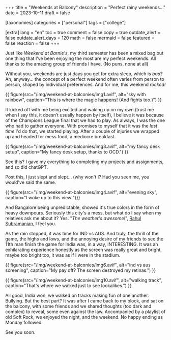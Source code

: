 +++
title = "Weekends at Balcony"
description = "Perfect rainy weekends..."
date = 2023-10-11
draft = false

[taxonomies]
categories = ["personal"]
tags = ["college"]

[extra]
lang = "en"
toc = true
comment = false
copy = true
outdate_alert = false
outdate_alert_days = 120
math = false
mermaid = false
featured = false
reaction = false
+++

Just like *Weekend at Barnie's*, my third semester has been a mixed bag but one thing that I’ve been enjoying the most are my perfect weekends. All thanks to the amazing group of friends I have. (No puns, none at all)

Without you, weekends are just days you get for extra sleep, which is *bad*? Ah, anyway... the concept of a perfect weekend often varies from person to person, shaped by individual preferences. And for me, this weekend *rocked!*

{{ figure(src="/img/weekend-at-balconies/img1.avif", alt="sky with rainbow", caption="This is where the magic happens! (And fights too.)") }}

It kicked off with me being excited and waking up on my own (trust me when I say this, it doesn’t usually happen by itself), I believe it was because of the Champions League final that we had to play. As always, I was the one who had to gather everyone. With promises to myself that it was the *last time* I'd do that, we started playing. After a couple of injuries we wrapped up and headed for mess food, a mediocre breakfast.

{{ figure(src="/img/weekend-at-balconies/img3.avif", alt="my fancy desk setup", caption="My fancy desk setup, thanks to OCD.") }}

See this? I gave my everything to completing my projects and assignments, and so did chatGPT.

Post this, I just slept and slept... (why won't I? Had you seen me, you would've said the same.

{{ figure(src="/img/weekend-at-balconies/img4.avif", alt="evening sky", caption="I woke up to this view!")}}

And Bangalore being unpredictable, showed it's true colors in the form of heavy downpours. Seriously this city's a mess, but what do I say when my relatives ask me about it? Yes. "*The weather's awesome!*", [Rahul Subramanian](https://www.youtube.com/watch?v=PVrtI6YOe6Y&ab_channel=RandomChikibum), I feel you.

As the rain stopped, it was time for IND vs AUS. And truly, the thrill of the game, the highs and lows, and the annoying desire of my friends to see the 11th man finish the game for India was, in a way, INTERESTING. It was an exhilarating experience honestly as the screen was really great and bright, maybe too bright too, it was as if I were in the stadium.

{{ figure(src="/img/weekend-at-balconies/img6.avif", alt="ind vs aus screening", caption="My pay off? The screen destroyed my retinas.") }}

{{ figure(src="/img/weekend-at-balconies/img10.avif", alt="walking track", caption="That's where we walked just to see lookalikes.") }}

All good, India won, we walked on tracks making fun of one another. Bullying. But the best part? It was after I came back to my block, and sat on the balcony, with some friends and we shared thoughts (too dark and complex) to reveal, some even against the law. Accompanied by a playlist of old Soft Rock, we enjoyed the night, and the weekend. No happy ending as Monday followed.

See you soon.


